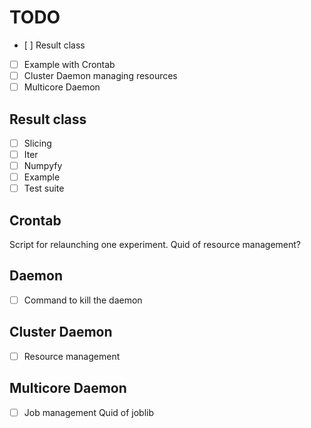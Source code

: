 TODO
====
- [ ] Result class
- [ ] Example with Crontab
- [ ] Cluster Daemon managing resources
- [ ] Multicore Daemon

Result class
------------
- [ ] Slicing
- [ ] Iter
- [ ] Numpyfy
- [ ] Example
- [ ] Test suite

Crontab
-------
Script for relaunching one experiment.
Quid of resource management?

Daemon
------
- [ ] Command to kill the daemon

Cluster Daemon
--------------
- [ ] Resource management

Multicore Daemon
----------------
- [ ] Job management
Quid of joblib
